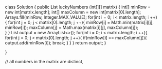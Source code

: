 class Solution {
    public List<Integer> luckyNumbers (int[][] matrix) {
        int[] minRow = new int[matrix.length];
        int[] maxColumn = new int[matrix[0].length];
        Arrays.fill(minRow, Integer.MAX_VALUE);
        for(int i = 0; i < matrix.length; i ++){
            for(int j = 0; j < matrix[0].length; j ++){
                minRow[i] = Math.min(matrix[i][j], minRow[i]);
                maxColumn[j] = Math.max(matrix[i][j], maxColumn[j]);                
            }
        }
        List<Integer> output = new ArrayList<>();
        for(int i = 0; i < matrix.length; i ++){
            for(int j = 0; j < matrix[0].length; j ++){
                if(minRow[i] == maxColumn[j]){
                    output.add(minRow[i]);
                    break;
                }
            }
        }
        return output;
    }
    
}

// all numbers in the matrix are distinct, 
